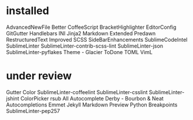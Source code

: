 # installed
AdvancedNewFile
Better CoffeeScript
BracketHighlighter
EditorConfig
GitGutter
Handlebars
INI
Jinja2
Markdown Extended
Predawn
RestructuredText Improved
SCSS
SideBarEnhancements
SublimeCodeIntel
SublimeLinter
SublimeLinter-contrib-scss-lint
SublimeLinter-json
SublimeLinter-pyflakes
Theme - Glacier
ToDone
TOML
VimL

# under review
Gutter Color
SublimeLinter-coffeelint
SublimeLinter-csslint
SublimeLinter-jshint
ColorPicker
rsub
All Autocomplete
Derby - Bourbon & Neat Autocompletions
Emmet
Jekyll
Markdown Preview
Python Breakpoints
SublimeLinter-pep257
